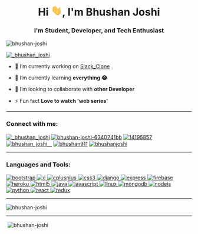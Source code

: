 <h1 align="center">Hi <img src="https://raw.githubusercontent.com/Bhushan-joshi/Bhushan-joshi/master/wave.gif" width="30px">, I'm Bhushan Joshi</h1>
<h3 align="center">I'm Student, Developer, and Tech Enthusiast</h3>

<p align="left"> <img src="https://komarev.com/ghpvc/?username=bhushan-joshi&label=Profile%20views&color=0e75b6&style=flat-square" alt="bhushan-joshi" /> </p>

<p align="left"> <a href="https://twitter.com/_bhushan_joshi" target="blank"><img src="https://img.shields.io/twitter/follow/_bhushan_joshi?logo=twitter&style=for-the-badge" alt="_bhushan_joshi" /></a> </p>

- 🔭 I’m currently working on [Slack_Clone](https://github.com/Bhushan-joshi/Slack_Clone)

- 🌱 I’m currently learning **everything 😂**

- 👯 I’m looking to collaborate with **other Developer**

- ⚡ Fun fact **Love to watch 'web series'**
<hr>
<h3 align="left">Connect with me:</h3>
<p align="left">
<a href="https://twitter.com/_bhushan_joshi" target="blank"><img align="center" src="https://cdn.jsdelivr.net/npm/simple-icons@3.0.1/icons/twitter.svg" alt="_bhushan_joshi" height="30" width="40" /></a>
<a href="https://linkedin.com/in/bhushan-joshi-6340241bb" target="blank"><img align="center" src="https://cdn.jsdelivr.net/npm/simple-icons@3.0.1/icons/linkedin.svg" alt="bhushan-joshi-6340241bb" height="30" width="40" /></a>
<a href="https://stackoverflow.com/users/14195857" target="blank"><img align="center" src="https://cdn.jsdelivr.net/npm/simple-icons@3.0.1/icons/stackoverflow.svg" alt="14195857" height="30" width="40" /></a>
<a href="https://instagram.com/bhushan_joshi__" target="blank"><img align="center" src="https://cdn.jsdelivr.net/npm/simple-icons@3.0.1/icons/instagram.svg" alt="bhushan_joshi__" height="30" width="40" /></a>
<a href="https://www.codechef.com/users/bhushan911" target="blank"><img align="center" src="https://cdn.jsdelivr.net/npm/simple-icons@3.1.0/icons/codechef.svg" alt="bhushan911" height="30" width="40" /></a>
<a href="https://www.hackerrank.com/bhushanjoshi" target="blank"><img align="center" src="https://cdn.jsdelivr.net/npm/simple-icons@3.0.1/icons/hackerrank.svg" alt="bhushanjoshi" height="30" width="40" /></a>
</p>
<hr>
<h3 align="left">Languages and Tools:</h3>
<p align="left"><a href="https://getbootstrap.com" target="_blank"> <img src="https://devicons.github.io/devicon/devicon.git/icons/bootstrap/bootstrap-plain.svg" alt="bootstrap" width="40" height="40"/> </a> <a href="https://www.cprogramming.com/" target="_blank"> <img src="https://devicons.github.io/devicon/devicon.git/icons/c/c-original.svg" alt="c" width="40" height="40"/> </a> <a href="https://www.w3schools.com/cpp/" target="_blank"> <img src="https://devicons.github.io/devicon/devicon.git/icons/cplusplus/cplusplus-original.svg" alt="cplusplus" width="40" height="40"/> </a> <a href="https://www.w3schools.com/css/" target="_blank"> <img src="https://devicons.github.io/devicon/devicon.git/icons/css3/css3-original-wordmark.svg" alt="css3" width="40" height="40"/> </a> <a href="https://www.djangoproject.com/" target="_blank"> <img src="https://devicons.github.io/devicon/devicon.git/icons/django/django-original.svg" alt="django" width="40" height="40"/> </a> <a href="https://expressjs.com" target="_blank"> <img src="https://devicons.github.io/devicon/devicon.git/icons/express/express-original-wordmark.svg" alt="express" width="40" height="40"/> </a> <a href="https://firebase.google.com/" target="_blank"> <img src="https://www.vectorlogo.zone/logos/firebase/firebase-icon.svg" alt="firebase" width="40" height="40"/> </a> <a href="https://heroku.com" target="_blank"> <img src="https://www.vectorlogo.zone/logos/heroku/heroku-icon.svg" alt="heroku" width="40" height="40"/> </a> <a href="https://www.w3.org/html/" target="_blank"> <img src="https://devicons.github.io/devicon/devicon.git/icons/html5/html5-original-wordmark.svg" alt="html5" width="40" height="40"/> </a> <a href="https://www.java.com" target="_blank"> <img src="https://devicons.github.io/devicon/devicon.git/icons/java/java-original-wordmark.svg" alt="java" width="40" height="40"/> </a> <a href="https://developer.mozilla.org/en-US/docs/Web/JavaScript" target="_blank"> <img src="https://devicons.github.io/devicon/devicon.git/icons/javascript/javascript-original.svg" alt="javascript" width="40" height="40"/> </a> <a href="https://www.linux.org/" target="_blank"> <img src="https://devicons.github.io/devicon/devicon.git/icons/linux/linux-original.svg" alt="linux" width="40" height="40"/> </a> <a href="https://www.mongodb.com/" target="_blank"> <img src="https://devicons.github.io/devicon/devicon.git/icons/mongodb/mongodb-original-wordmark.svg" alt="mongodb" width="40" height="40"/> </a> <a href="https://nodejs.org" target="_blank"> <img src="https://devicons.github.io/devicon/devicon.git/icons/nodejs/nodejs-original-wordmark.svg" alt="nodejs" width="40" height="40"/> </a> <a href="https://www.python.org" target="_blank"> <img src="https://devicons.github.io/devicon/devicon.git/icons/python/python-original.svg" alt="python" width="40" height="40"/> </a> <a href="https://reactjs.org/" target="_blank"> <img src="https://devicons.github.io/devicon/devicon.git/icons/react/react-original-wordmark.svg" alt="react" width="40" height="40"/> </a> <a href="https://redux.js.org" target="_blank"> <img src="https://devicons.github.io/devicon/devicon.git/icons/redux/redux-original.svg" alt="redux" width="40" height="40"/> </a> </p>
<hr>
<p><img align="center" src="https://github-readme-stats.vercel.app/api/top-langs?username=bhushan-joshi&show_icons=true&locale=en&layout=compact" alt="bhushan-joshi" /></p>
<hr>

<p>&nbsp;<img align="center" src="https://github-readme-stats.vercel.app/api?username=bhushan-joshi&show_icons=true" alt="bhushan-joshi" /></p>

